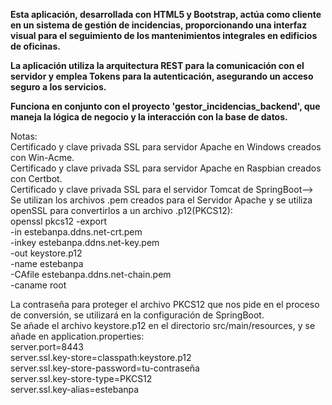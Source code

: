 <b>Esta aplicación, desarrollada con HTML5 y Bootstrap, actúa como cliente en un sistema de gestión de incidencias, proporcionando una interfaz visual para el seguimiento de los mantenimientos integrales en edificios de oficinas.

La aplicación utiliza la arquitectura REST para la comunicación con el servidor y emplea Tokens para la autenticación, asegurando un acceso seguro a los servicios.

Funciona en conjunto con el proyecto 'gestor_incidencias_backend', que maneja la lógica de negocio y la interacción con la base de datos.</b>


Notas:</BR>
Certificado y clave privada SSL para servidor Apache en Windows creados con Win-Acme.<BR>
Certificado y clave privada SSL para servidor Apache en Raspbian creados con Certbot.<BR>
Certificado y clave privada SSL para el servidor Tomcat de SpringBoot--> Se utilizan los archivos .pem creados para el Servidor Apache y se utiliza openSSL para convertirlos a un archivo .p12(PKCS12):</BR>
openssl pkcs12 -export \
  -in estebanpa.ddns.net-crt.pem \
  -inkey estebanpa.ddns.net-key.pem \
  -out keystore.p12 \
  -name estebanpa \
  -CAfile estebanpa.ddns.net-chain.pem \
  -caname root

La contraseña para proteger el archivo PKCS12 que nos pide en el proceso de conversión, se utilizará en la configuración de SpringBoot.<BR>
Se añade el archivo keystore.p12 en el directorio src/main/resources, y se añade en application.properties:<BR>
server.port=8443<BR>
server.ssl.key-store=classpath:keystore.p12<BR>
server.ssl.key-store-password=tu-contraseña<BR>
server.ssl.key-store-type=PKCS12<BR>
server.ssl.key-alias=estebanpa
